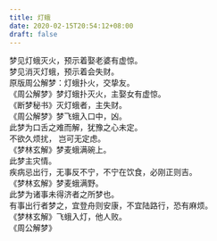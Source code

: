 ```yaml
---
title: 灯蛾
date: 2020-02-15T20:54:12+08:00
draft: false
---
```


梦见灯蛾灭火，预示着娶老婆有虚惊。<br>
梦见消灭灯蛾，预示着会失财。<br>
原版周公解梦：灯蛾扑火，交挚友。<br>
《周公解梦》梦灯蛾扑灭火，主娶女有虚惊。<br>
《断梦秘书》灭灯蛾者，主失财。<br>
《周公解梦》梦飞蛾入口中，凶。<br>
此梦为口舌之难而解，犹豫之心未定。<br>
不欲久烦扰， 岂可无定虑。<br>
《梦林玄解》梦麦蛾满碗上。<br>
此梦主灾情。<br>
疾病忌出行，无事反不宁，不宁在饮食，必刚正则吉。<br>
《梦林玄解》梦麦蛾满野。<br>
此梦为诸事未得济者之所梦也。<br>
有事出行者梦之，宜登舟则安康，不宜陆路行，恐有麻烦。<br>
《梦林玄解》飞蛾入灯，他人败。<br>
《周公解梦》